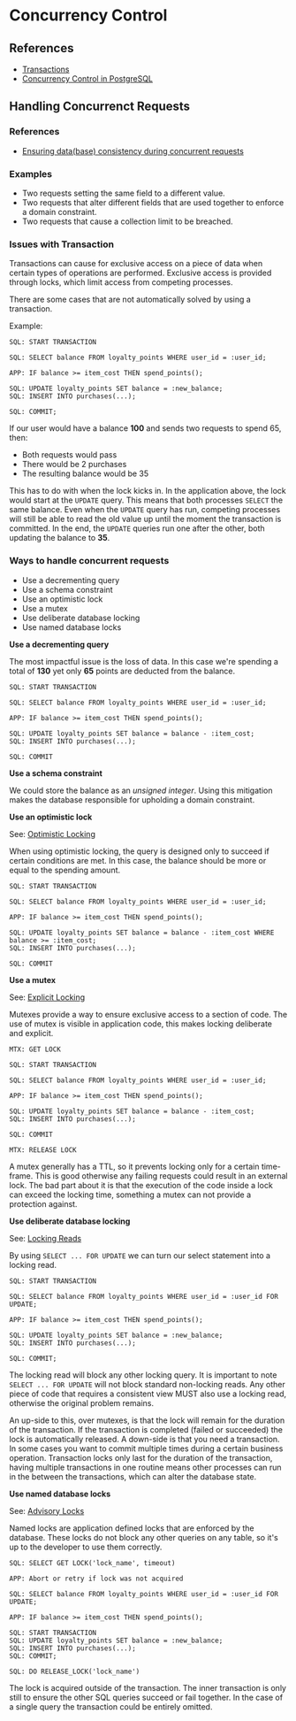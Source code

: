 # Concurrency Control

## References 

- [Transactions](../transactions/README.md)
- [Concurrency Control in PostgreSQL](https://www.postgresql.org/docs/current/mvcc.html)

## Handling Concurrenct Requests

### References

- [Ensuring data(base) consistency during concurrent requests](https://blog.frankdejonge.nl/ensuring-consistency-during-concurrent-requests/)

### Examples

- Two requests setting the same field to a different value.
- Two requests that alter different fields that are used together to enforce a domain constraint.
- Two requests that cause a collection limit to be breached.

### Issues with Transaction

Transactions can cause for exclusive access on a piece of data when certain types of operations are performed. Exclusive access is provided through locks, which limit access from competing processes.

There are some cases that are not automatically solved by using a transaction. 

Example:

```text
SQL: START TRANSACTION

SQL: SELECT balance FROM loyalty_points WHERE user_id = :user_id; 
    
APP: IF balance >= item_cost THEN spend_points();

SQL: UPDATE loyalty_points SET balance = :new_balance;
SQL: INSERT INTO purchases(...);

SQL: COMMIT;
```

If our user would have a balance **100** and sends two requests to spend 65, then:

- Both requests would pass
- There would be 2 purchases
- The resulting balance would be 35

This has to do with when the lock kicks in. In the application above, the lock would start at the `UPDATE` query. This means that both processes `SELECT` the same balance. Even when the `UPDATE` query has run, competing processes will still be able to read the old value up until the moment the transaction is committed. In the end, the `UPDATE` queries run one after the other, both updating the balance to **35**.

### Ways to handle concurrent requests

- Use a decrementing query
- Use a schema constraint
- Use an optimistic lock
- Use a mutex
- Use deliberate database locking
- Use named database locks

**Use a decrementing query**

The most impactful issue is the loss of data. In this case we're spending a total of **130** yet only **65** points are deducted from the balance.

```text
SQL: START TRANSACTION

SQL: SELECT balance FROM loyalty_points WHERE user_id = :user_id; 
    
APP: IF balance >= item_cost THEN spend_points();

SQL: UPDATE loyalty_points SET balance = balance - :item_cost;
SQL: INSERT INTO purchases(...);

SQL: COMMIT
```

**Use a schema constraint**

We could store the balance as an *unsigned integer*. Using this mitigation makes the database responsible for upholding a domain constraint.

**Use an optimistic lock**

See: [Optimistic Locking](https://vladmihalcea.com/optimistic-vs-pessimistic-locking/)

When using optimistic locking, the query is designed only to succeed if certain conditions are met. In this case, the balance should be more or equal to the spending amount.

```text
SQL: START TRANSACTION

SQL: SELECT balance FROM loyalty_points WHERE user_id = :user_id; 
    
APP: IF balance >= item_cost THEN spend_points();

SQL: UPDATE loyalty_points SET balance = balance - :item_cost WHERE balance >= :item_cost;
SQL: INSERT INTO purchases(...);

SQL: COMMIT
```

**Use a mutex**

See: [Explicit Locking](https://www.postgresql.org/docs/current/explicit-locking.html)

Mutexes provide a way to ensure exclusive access to a section of code. The use of mutex is visible in application code, this makes locking deliberate and explicit. 

```text
MTX: GET LOCK

SQL: START TRANSACTION

SQL: SELECT balance FROM loyalty_points WHERE user_id = :user_id; 
    
APP: IF balance >= item_cost THEN spend_points();

SQL: UPDATE loyalty_points SET balance = balance - :item_cost;
SQL: INSERT INTO purchases(...);

SQL: COMMIT

MTX: RELEASE LOCK
```

A mutex generally has a TTL, so it prevents locking only for a certain time-frame. This is good otherwise any failing requests could result in an external lock. The bad part about it is that the execution of the code inside a lock can exceed the locking time, something a mutex can not provide a protection against.

**Use deliberate database locking**

See: [Locking Reads](https://dev.mysql.com/doc/refman/8.0/en/innodb-locking-reads.html)

By using `SELECT ... FOR UPDATE` we can turn our select statement into a locking read.

```text
SQL: START TRANSACTION

SQL: SELECT balance FROM loyalty_points WHERE user_id = :user_id FOR UPDATE; 
    
APP: IF balance >= item_cost THEN spend_points();

SQL: UPDATE loyalty_points SET balance = :new_balance;
SQL: INSERT INTO purchases(...);

SQL: COMMIT;
```

The locking read will block any other locking query. It is important to note `SELECT ... FOR UPDATE` will not block standard non-locking reads. Any other piece of code that requires a consistent view MUST also use a locking read, otherwise the original problem remains.

An up-side to this, over mutexes, is that the lock will remain for the duration of the transaction. If the transaction is completed (failed or succeeded) the lock is automatically released. A down-side is that you need a transaction. In some cases you want to commit multiple times during a certain business operation. Transaction locks only last for the duration of the transaction, having multiple transactions in one routine means other processes can run in the between the transactions, which can alter the database state.

**Use named database locks**

See: [Advisory Locks](https://www.postgresql.org/docs/14/explicit-locking.html#ADVISORY-LOCKS)

Named locks are application defined locks that are enforced by the database. These locks do not block any other queries on any table, so it's up to the developer to use them correctly.

```text
SQL: SELECT GET LOCK('lock_name', timeout)

APP: Abort or retry if lock was not acquired

SQL: SELECT balance FROM loyalty_points WHERE user_id = :user_id FOR UPDATE; 
    
APP: IF balance >= item_cost THEN spend_points();

SQL: START TRANSACTION
SQL: UPDATE loyalty_points SET balance = :new_balance;
SQL: INSERT INTO purchases(...);
SQL: COMMIT;

SQL: DO RELEASE_LOCK('lock_name')
```

The lock is acquired outside of the transaction. The inner transaction is only still to ensure the other SQL queries succeed or fail together. In the case of a single query the transaction could be entirely omitted.
